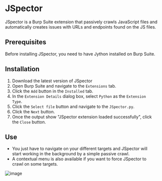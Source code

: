 # JSpector

JSpector is a Burp Suite extension that passively crawls JavaScript files and automatically creates issues with URLs and endpoints found on the JS files.

## Prerequisites

Before installing JSpector, you need to have Jython installed on Burp Suite.

## Installation

1.  Download the latest version of JSpector
2.  Open Burp Suite and navigate to the `Extensions` tab.
3.  Click the `Add` button in the `Installed` tab.
4.  In the `Extension Details` dialog box, select `Python` as the `Extension Type`.
5.  Click the `Select file` button and navigate to the `JSpector.py`.
6.  Click the `Next` button.
7.  Once the output show "JSpector extension loaded successfully", click the `Close` button.

## Use

- You just have to navigate on your different targets and JSpector will start working in the background by a simple passive crawl.
- A contextual menu is also available if you want to force JSpector to crawl on some targets.

![image](https://user-images.githubusercontent.com/16657045/227887645-d63649cc-1ad9-4cc6-9deb-021645595721.png)
